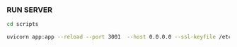 ### RUN SERVER

```bash
cd scripts
```

```bash
uvicorn app:app --reload --port 3001  --host 0.0.0.0 --ssl-keyfile /etc/ssl/certs/PYTHON.key --ssl-keyfile-password mirae --ssl-certfile /etc/ssl/certs/PYTHON.crt
```
